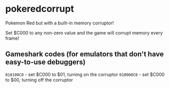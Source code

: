 # pokeredcorrupt

Pokemon Red but with a built-in memory corruptor!

Set $C000 to any non-zero value and the game will corrupt memory every frame!

## Gameshark codes (for emulators that don't have easy-to-use debuggers)

`010100C0` - set $C000 to $01, turning on the corruptor
`010000C0` - set $C000 to $00, turning off the corruptor

